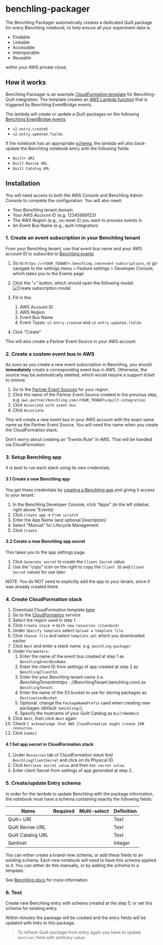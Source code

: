 # benchling-packager

The Benchling Packager automatically creates a dedicated Quilt package for every Benchling notebook,
to help ensure all your experiment data is:

- Findable
- Linkable
- Accessible
- Interoperable
- Reusable

within your AWS private cloud.

## How it works

Benchling Packager is an example
[CloudFormation template](https://aws.amazon.com/cloudformation/resources/templates/)
for Benchling-Quilt integration.
The template creates an [AWS Lambda function](https://aws.amazon.com/lambda/)
that is triggered by Benchling EventBridge events.

The lambda will create or update a Quilt packages on the following
[Benchling EventBridge events](https://docs.benchling.com/docs/events-getting-started#event-types):

- `v2.entry.created`
- `v2.entry.updated.fields`

If the notebook has an appropriate [schema](https://help.benchling.com/hc/en-us/articles/9684227216781),
the lambda will also back-update the Benchling notebook entry with the following fields:

- `Quilt+ URI`
- `Quilt Revise URL`
- `Quilt Catalog URL`

## Installation

You will need access to both the AWS Console and Benchling Admin Console to complete the configuration.
You will also need:

- Your Benchling tenant domain
- Your AWS Account ID (e.g. 12345689123)
- The AWS Region (e.g., us-west-2) you want to process events in
- An Event Bus Name (e.g., quilt-integration)

### 1. Create an event subscription in your Benchling tenant

From your Benchling tenant, use that event bus name and your AWS account ID to subscribe to
[Benchling events](https://docs.benchling.com/docs/events-getting-started#setting-up-a-subscription)

1. Go to `https://<YOUR_TENANT>.benchling.com/event-subscriptions`,
or go navigate to the settings menu > Feature settings > Developer Console,
which takes you to the Events page

2. Click the “+” button, which should open the following modal:
![Create subscription modal](https://files.readme.io/41badd0-image_3.png)

3. Fill in the:
    1. AWS Account ID
    2. AWS Region
    3. Event Bus Name
    4. Event Types: `v2.entry.created` and `v2.entry.updated.fields`

4. Click “Create"

This will also create a Partner Event Source in your AWS account.

### 2. Create a custom event bus in AWS

As soon as you create a new event subscription in Benchling,
you should **immediately** create a corresponding event bus in AWS.
Otherwise, the source may be automatically deleted,
which would require a support ticket to restore.

1. Go to the [Partner Event Sources](https://console.aws.amazon.com/events/home#/partners)
   for your region.
2. Click the name of the Partner Event Source created in the previous step,
   e.g. `aws.partner/benchling.com/<YOUR_TENANT>/quilt-integration`
3. Click `Associate with event bus`
4. Click `Associate`.

This will create a new event bus in your AWS account
with the exact same name as the Partner Event Source.
You will need this name when you create the CloudFormation stack.

Don't worry about creating an "Events Rule" in AWS.
That will be handled via CloudFormation.

### 3. Setup Benchling app

It is best to run each stack using its own credentials.

#### 3.1 Create a new Benchling app

You get these credentials by
[creating a Benchling app](https://docs.benchling.com/docs/getting-started-benchling-apps#creating-an-app)
and giving it access to your tenant:

1. In the Benchling Developer Console, click "Apps"
   (in the left sidebar, right above "Events)
2. Click `Create app` -> `From scratch`
3. Enter the App Name (and optional Description)
4. Select "Manual" for Lifecycle Management
5. Click `Create`

#### 3.2 Create a new Benchling app secret

This takes you to the app settings page.

1. Click `Generate secret` to create the `Client Secret` value.
2. Use the "copy" icon on the right to copy the `Client ID` and `Client Secret` values for use later.

NOTE: You do NOT need to explicitly add the app to your tenant,
since it was already created there.

### 4. Create CloudFormation stack

1. Download CloudFormation template [here](template.yml)
1. Go to the [CloudFormation](https://console.aws.amazon.com/cloudformation/home) service.
1. Select the region used in step 1.
1. Click `Create stack` -> `With new resources (standard)`
1. Under `Specify template` select `Upload a template file`
1. Click `Choose file` and select `template.yml` which you downloaded earlier.
1. Click `Next` and enter a stack name, e.g. `benchling-packager`
1. Under `Parameters`:
    1. Enter the name of the event bus created at step 1 as `BenchlingEventBusName`.
    1. Enter the client ID from settings of app created at step 2 as `BenchlingClientId`.
    1. Enter the your Benchling tenant name (i.e. $BenchlingTenant in https://$BenchlingTenant.benchling.com) as `BenchlingTenant`.
    1. Enter the name of the S3 bucket to use for storing packages as `DestinationBucket`.
    1. Optional: change the `PackageNamePrefix` used when creating new packages (default: `benchling/`).
    1. Specify the hostname of your Quilt Catalog as `QuiltWebHost`
1. Click `Next`, then click `Next` again
1. Check `I acknowledge that AWS CloudFormation might create IAM resources.`
1. Click `Submit`

#### 4.1 Set app secret in CloudFormation stack

1. Under `Resources` tab of CloudFormation stack find `BenchlingClientSecret` and
click on its Physical ID.
2. Click `Retrieve secret value` and then `Set secret value`.
3. Enter client Secret from settings of app generated at step 2.

### 5. Create/update Entry schema

In order for the lambda to update Benchling with the package information,
the notebook must have a schema containing exactly the following fields:

| Name                  | Required  | Multi-select  | Definition    |
| --------------------- | --------- | ------------- | ------------- |
| Quilt+ URI            |           |               | Text          |
| Quilt Revise URL      |           |               | Text          |
| Quilt Catalog URL     |           |               | Text          |
| Sentinel              |           |               | Integer       |

You can either create a brand-new schema, or add these fields to an existing schema.
Each new notebook will need to have this schema applied to it.
You can either do this manually, or by adding the schema to a template.

See [Benchling docs](https://help.benchling.com/hc/en-us/articles/9684227216781) for more information.

### 6. Test

Create new Benchling entry with schema created at the step 5, or set this
schema for existing entry.

Within minutes the package will be created and the entry fields will be
updated with links to this package.

> To refresh Quilt package from entry again you have to update `Sentinel`
field with arbitrary value.
